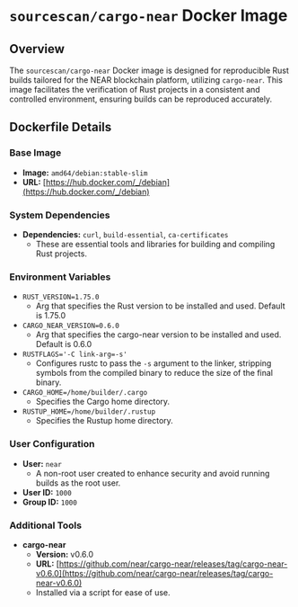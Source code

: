 # `sourcescan/cargo-near` Docker Image

## Overview

The `sourcescan/cargo-near` Docker image is designed for reproducible Rust builds tailored for the NEAR blockchain platform, utilizing `cargo-near`. This image facilitates the verification of Rust projects in a consistent and controlled environment, ensuring builds can be reproduced accurately.

## Dockerfile Details

### Base Image

- **Image:** `amd64/debian:stable-slim`
- **URL:** [https://hub.docker.com/_/debian](https://hub.docker.com/_/debian)

### System Dependencies

- **Dependencies:** `curl`, `build-essential`, `ca-certificates`
  - These are essential tools and libraries for building and compiling Rust projects.

### Environment Variables

- `RUST_VERSION=1.75.0`
  - Arg that specifies the Rust version to be installed and used. Default is 1.75.0
- `CARGO_NEAR_VERSION=0.6.0`
  - Arg that specifies the cargo-near version to be installed and used. Default is 0.6.0
- `RUSTFLAGS='-C link-arg=-s'`
  - Configures rustc to pass the `-s` argument to the linker, stripping symbols from the compiled binary to reduce the size of the final binary.
- `CARGO_HOME=/home/builder/.cargo`
  - Specifies the Cargo home directory.
- `RUSTUP_HOME=/home/builder/.rustup`
  - Specifies the Rustup home directory.

### User Configuration

- **User:** `near`
  - A non-root user created to enhance security and avoid running builds as the root user.
- **User ID:** `1000`
- **Group ID:** `1000`

### Additional Tools

- **cargo-near**
  - **Version:** v0.6.0
  - **URL:** [https://github.com/near/cargo-near/releases/tag/cargo-near-v0.6.0](https://github.com/near/cargo-near/releases/tag/cargo-near-v0.6.0)
  - Installed via a script for ease of use.
